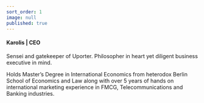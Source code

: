 ```yaml
---
sort_order: 1
image: null
published: true
---
```

#### Karolis | CEO

Sensei and gatekeeper of Uporter. Philosopher in heart yet diligent business executive in mind. 

Holds Master’s Degree in International Economics from heterodox Berlin School of Economics and Law along with over 5 years of hands on international marketing experience in FMCG, Telecommunications and Banking industries.
